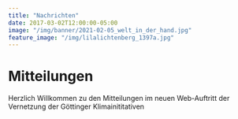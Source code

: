 ```yaml
---
title: "Nachrichten"
date: 2017-03-02T12:00:00-05:00
image: "/img/banner/2021-02-05_welt_in_der_hand.jpg"
feature_image: "/img/lilalichtenberg_1397a.jpg"
---
```

# Mitteilungen

Herzlich Willkommen zu den Mitteilungen im neuen Web-Auftritt der Vernetzung
der Göttinger Klimainititativen


